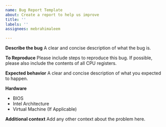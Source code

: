 ```yaml
---
name: Bug Report Template
about: Create a report to help us improve
title: ''
labels: ''
assignees: mebrahimaleem

---
```


**Describe the bug**
A clear and concise description of what the bug is.

**To Reproduce**
Please include steps to reproduce this bug. If possible, please also include the contents of all CPU registers.

**Expected behavior**
A clear and concise description of what you expected to happen.

**Hardware**
 - BIOS
 - Intel Architecture
 - Virtual Machine (If Applicable)

**Additional context**
Add any other context about the problem here.
